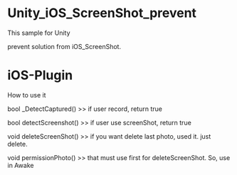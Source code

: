 # Unity_iOS_ScreenShot_prevent

This sample for Unity

prevent solution from iOS_ScreenShot.

# iOS-Plugin
How to use it

bool _DetectCaptured() >> if user record, return true

bool detectScreenshot() >> if user use screenShot, return true

void deleteScreenShot() >> if you want delete last photo, used it. just delete.

void permissionPhoto() >> that must use first  for deleteScreenShot. So, use in Awake
